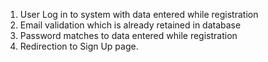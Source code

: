 1. User Log in to system with data entered while registration
2. Email validation which is already retained in database
3. Password matches to data entered while registration
4. Redirection to Sign Up page.
